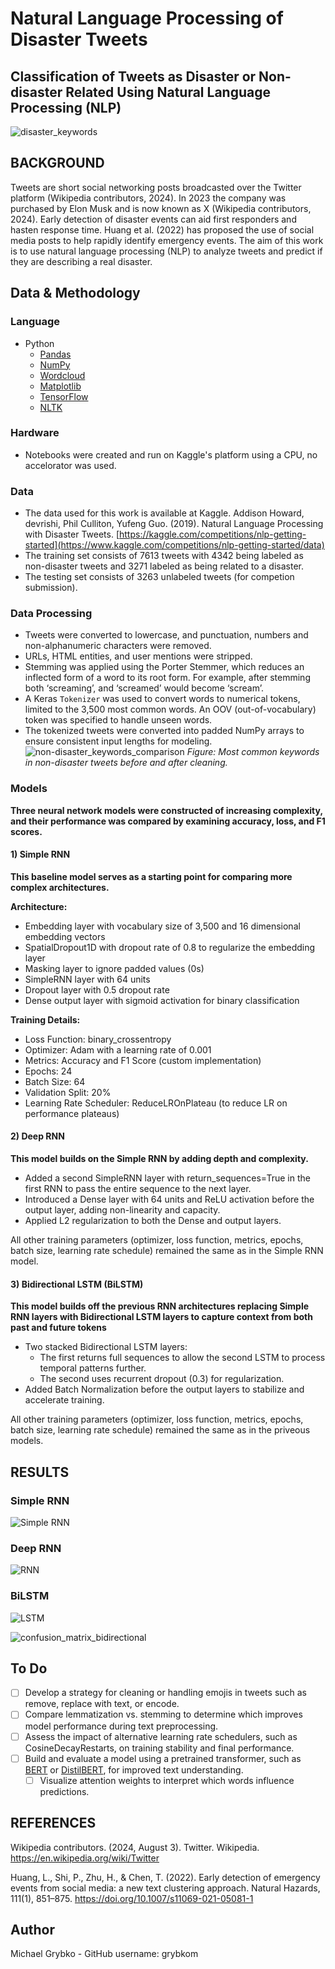 # Natural Language Processing of Disaster Tweets
Classification of Tweets as Disaster or Non-disaster Related Using Natural Language Processing (NLP)
---

![disaster_keywords](https://github.com/user-attachments/assets/713f9c1d-fe34-4711-b528-1cc4471fa78c)


## BACKGROUND

Tweets are short social networking posts broadcasted over the Twitter platform (Wikipedia contributors, 2024). In 2023 the company was purchased by Elon Musk and is now known as X (Wikipedia contributors, 2024). Early detection of disaster events can aid first responders and hasten response time. Huang et al. (2022) has proposed the use of social media posts to help rapidly identify emergency events. The aim of this work is to use natural language processing (NLP) to analyze tweets and predict if they are describing a real disaster.

## Data & Methodology

### Language
- Python
  - [Pandas](https://pandas.pydata.org/)
  - [NumPy](https://numpy.org/)
  - [Wordcloud](https://pypi.org/project/wordcloud/)
  - [Matplotlib](https://matplotlib.org/)
  - [TensorFlow](https://www.tensorflow.org/)
  - [NLTK](https://www.nltk.org/)

### Hardware
- Notebooks were created and run on Kaggle's platform using a CPU, no accelorator was used.

### Data
- The data used for this work is available at Kaggle. Addison Howard, devrishi, Phil Culliton, Yufeng Guo. (2019). Natural Language Processing with Disaster Tweets. [https://kaggle.com/competitions/nlp-getting-started](https://www.kaggle.com/competitions/nlp-getting-started/data)
- The training set consists of 7613 tweets with 4342 being labeled as non-disaster tweets and 3271 labeled as being related to a disaster. 
- The testing set consists of 3263 unlabeled tweets (for competion submission).

### Data Processing
- Tweets were converted to lowercase, and punctuation, numbers and non-alphanumeric characters were removed.
- URLs, HTML entities, and user mentions were stripped.
- Stemming was applied using the Porter Stemmer, which reduces an inflected form of a word to its root form. For example, after stemming both ‘screaming’, and ‘screamed’ would become ‘scream’.
- A Keras `Tokenizer` was used to convert words to numerical tokens, limited to the 3,500 most common words. An OOV (out-of-vocabulary) token was specified to handle unseen words.
- The tokenized tweets were converted into padded NumPy arrays to ensure consistent input lengths for modeling.
![non-disaster_keywords_comparison](https://github.com/user-attachments/assets/1aa6212d-c6bf-4d15-8650-5200dbc6b8f6)
*Figure: Most common keywords in non-disaster tweets before and after cleaning.*

### Models
**Three neural network models were constructed of increasing complexity, and their performance was compared by examining accuracy, loss, and F1 scores.**

#### 1) Simple RNN
**This baseline model serves as a starting point for comparing more complex architectures.**

**Architecture:**
- Embedding layer with vocabulary size of 3,500 and 16 dimensional embedding vectors
- SpatialDropout1D with dropout rate of 0.8 to regularize the embedding layer
- Masking layer to ignore padded values (0s)
- SimpleRNN layer with 64 units
- Dropout layer with 0.5 dropout rate
- Dense output layer with sigmoid activation for binary classification

**Training Details:**
- Loss Function: binary_crossentropy
- Optimizer: Adam with a learning rate of 0.001
- Metrics: Accuracy and F1 Score (custom implementation)
- Epochs: 24
- Batch Size: 64
- Validation Split: 20%
- Learning Rate Scheduler: ReduceLROnPlateau (to reduce LR on performance plateaus)

#### 2) Deep RNN
**This model builds on the Simple RNN by adding depth and complexity.**

- Added a second SimpleRNN layer with return_sequences=True in the first RNN to pass the entire sequence to the next layer.
- Introduced a Dense layer with 64 units and ReLU activation before the output layer, adding non-linearity and capacity.
- Applied L2 regularization to both the Dense and output layers.

All other training parameters (optimizer, loss function, metrics, epochs, batch size, learning rate schedule) remained the same as in the Simple RNN model.

#### 3) Bidirectional LSTM (BiLSTM)
**This model builds off the previous RNN architectures replacing Simple RNN layers with Bidirectional LSTM layers to capture context from both past and future tokens**

- Two stacked Bidirectional LSTM layers:
  - The first returns full sequences to allow the second LSTM to process temporal patterns further.
  - The second uses recurrent dropout (0.3) for regularization.
- Added Batch Normalization before the output layers to stabilize and accelerate training.

All other training parameters (optimizer, loss function, metrics, epochs, batch size, learning rate schedule) remained the same as in the priveous models.

## RESULTS
### Simple RNN
![Simple RNN](https://github.com/user-attachments/assets/d604157c-5827-4c4b-8ded-2b5517cb1b44)
### Deep RNN
![RNN](https://github.com/user-attachments/assets/f3533879-9d47-4b8e-823c-7ce39b21b9cf)
### BiLSTM
![LSTM](https://github.com/user-attachments/assets/61c6187c-549c-4629-9d52-f9e53b884218)

![confusion_matrix_bidirectional](https://github.com/user-attachments/assets/026258db-9f38-411d-b925-5ddc80f71a10)

## To Do
- [ ] Develop a strategy for cleaning or handling emojis in tweets such as remove, replace with text, or encode.
- [ ] Compare lemmatization vs. stemming to determine which improves model performance during text preprocessing.
- [ ] Assess the impact of alternative learning rate schedulers, such as CosineDecayRestarts, on training stability and final performance.
- [ ] Build and evaluate a model using a pretrained transformer, such as [BERT](https://huggingface.co/docs/transformers/en/model_doc/bert) or [DistilBERT](https://arxiv.org/abs/1910.01108), for improved text understanding.
  - [ ] Visualize attention weights to interpret which words influence predictions.

## REFERENCES

Wikipedia contributors. (2024, August 3). Twitter. Wikipedia. https://en.wikipedia.org/wiki/Twitter

Huang, L., Shi, P., Zhu, H., & Chen, T. (2022). Early detection of emergency events from social media: a new text clustering approach. Natural Hazards, 111(1), 851–875. https://doi.org/10.1007/s11069-021-05081-1

## Author

Michael Grybko - GitHub username: grybkom
